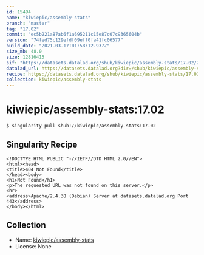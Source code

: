 ```yaml
---
id: 15494
name: "kiwiepic/assembly-stats"
branch: "master"
tag: "17.02"
commit: "ec5b221a87ab6f1a695211c15e87c07c9365604b"
version: "74fed75c129efdf09eff0fa41fc06577"
build_date: "2021-03-17T01:58:12.937Z"
size_mb: 48.0
size: 12816415
sif: "https://datasets.datalad.org/shub/kiwiepic/assembly-stats/17.02/2021-03-17-ec5b221a-74fed75c/74fed75c129efdf09eff0fa41fc06577.sif"
datalad_url: https://datasets.datalad.org?dir=/shub/kiwiepic/assembly-stats/17.02/2021-03-17-ec5b221a-74fed75c/
recipe: https://datasets.datalad.org/shub/kiwiepic/assembly-stats/17.02/2021-03-17-ec5b221a-74fed75c/Singularity
collection: kiwiepic/assembly-stats
---
```


# kiwiepic/assembly-stats:17.02

```bash
$ singularity pull shub://kiwiepic/assembly-stats:17.02
```

## Singularity Recipe

```singularity
<!DOCTYPE HTML PUBLIC "-//IETF//DTD HTML 2.0//EN">
<html><head>
<title>404 Not Found</title>
</head><body>
<h1>Not Found</h1>
<p>The requested URL was not found on this server.</p>
<hr>
<address>Apache/2.4.38 (Debian) Server at datasets.datalad.org Port 443</address>
</body></html>
```

## Collection

 - Name: [kiwiepic/assembly-stats](https://github.com/kiwiepic/assembly-stats)
 - License: None


